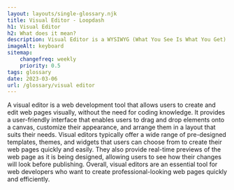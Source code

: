 ```yaml
--- 
layout: layouts/single-glossary.njk
title: Visual Editor - Loopdash
h1: Visual Editor
h2: What does it mean?
description: Visual Editor is a WYSIWYG (What You See Is What You Get) editor in WordPress that allows users to create and edit content visually without needing to know HTML or CSS.
imageAlt: keyboard
sitemap:
	changefreq: weekly
	priority: 0.5
tags: glossary
date: 2023-03-06
url: /glossary/visual editor
---
```


A visual editor is a web development tool that allows users to create and edit web pages visually, without the need for coding knowledge. It provides a user-friendly interface that enables users to drag and drop elements onto a canvas, customize their appearance, and arrange them in a layout that suits their needs. Visual editors typically offer a wide range of pre-designed templates, themes, and widgets that users can choose from to create their web pages quickly and easily. They also provide real-time previews of the web page as it is being designed, allowing users to see how their changes will look before publishing. Overall, visual editors are an essential tool for web developers who want to create professional-looking web pages quickly and efficiently.

